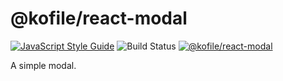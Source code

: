 # @kofile/react-modal

[![JavaScript Style Guide](https://img.shields.io/badge/code_style-standard-brightgreen.svg)](https://standardjs.com)
![Build Status](https://travis-ci.org/kofile/react-modal.svg?branch=master)
[![@kofile/react-modal](https://img.shields.io/npm/v/@kofile/react-modal.svg)](https://www.npmjs.com/package/@kofile/react-modal)

A simple modal.
